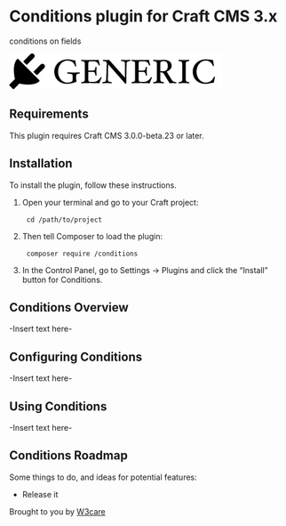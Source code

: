 # Conditions plugin for Craft CMS 3.x

conditions on fields

![Screenshot](resources/img/plugin-logo.png)

## Requirements

This plugin requires Craft CMS 3.0.0-beta.23 or later.

## Installation

To install the plugin, follow these instructions.

1. Open your terminal and go to your Craft project:

        cd /path/to/project

2. Then tell Composer to load the plugin:

        composer require /conditions

3. In the Control Panel, go to Settings → Plugins and click the “Install” button for Conditions.

## Conditions Overview

-Insert text here-

## Configuring Conditions

-Insert text here-

## Using Conditions

-Insert text here-

## Conditions Roadmap

Some things to do, and ideas for potential features:

* Release it

Brought to you by [W3care](http://mobile.everybyte.in/)
